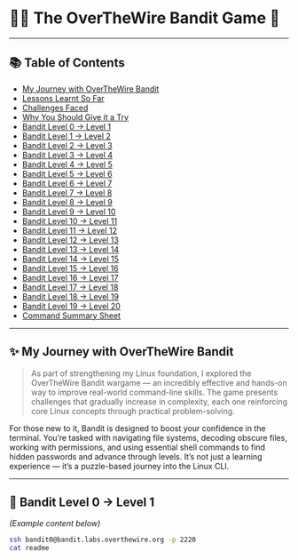# 🧙‍♂️ The OverTheWire Bandit Game 🐧

---

## 📚 Table of Contents

- [My Journey with OverTheWire Bandit](#my-journey-with-overthewire-bandit)
- [Lessons Learnt So Far](#lessons-learnt-so-far)
- [Challenges Faced](#challenges-faced)
- [Why You Should Give it a Try](#why-you-should-give-it-a-try)
- [Bandit Level 0 → Level 1](#bandit-level-0--level-1)
- [Bandit Level 1 → Level 2](#bandit-level-1--level-2)
- [Bandit Level 2 → Level 3](#bandit-level-2--level-3)
- [Bandit Level 3 → Level 4](#bandit-level-3--level-4)
- [Bandit Level 4 → Level 5](#bandit-level-4--level-5)
- [Bandit Level 5 → Level 6](#bandit-level-5--level-6)
- [Bandit Level 6 → Level 7](#bandit-level-6--level-7)
- [Bandit Level 7 → Level 8](#bandit-level-7--level-8)
- [Bandit Level 8 → Level 9](#bandit-level-8--level-9)
- [Bandit Level 9 → Level 10](#bandit-level-9--level-10)
- [Bandit Level 10 → Level 11](#bandit-level-10--level-11)
- [Bandit Level 11 → Level 12](#bandit-level-11--level-12)
- [Bandit Level 12 → Level 13](#bandit-level-12--level-13)
- [Bandit Level 13 → Level 14](#bandit-level-13--level-14)
- [Bandit Level 14 → Level 15](#bandit-level-14--level-15)
- [Bandit Level 15 → Level 16](#bandit-level-15--level-16)
- [Bandit Level 16 → Level 17](#bandit-level-16--level-17)
- [Bandit Level 17 → Level 18](#bandit-level-17--level-18)
- [Bandit Level 18 → Level 19](#bandit-level-18--level-19)
- [Bandit Level 19 → Level 20](#bandit-level-19--level-20)
- [Command Summary Sheet](#command-summary-sheet)

---

## ✨ My Journey with OverTheWire Bandit

> As part of strengthening my Linux foundation, I explored the OverTheWire Bandit wargame — an incredibly effective and hands-on way to improve real-world command-line skills. The game presents challenges that gradually increase in complexity, each one reinforcing core Linux concepts through practical problem-solving.

For those new to it, Bandit is designed to boost your confidence in the terminal. You’re tasked with navigating file systems, decoding obscure files, working with permissions, and using essential shell commands to find hidden passwords and advance through levels. It’s not just a learning experience — it’s a puzzle-based journey into the Linux CLI.

---

## 🔐 Bandit Level 0 → Level 1
*(Example content below)*

```bash
ssh bandit0@bandit.labs.overthewire.org -p 2220
cat readme

